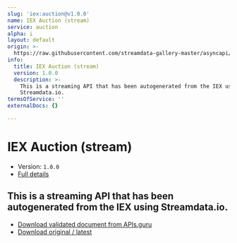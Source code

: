 ```yaml
---
slug: 'iex:auction@v1.0.0'
name: IEX Auction (stream)
service: auction
alpha: i
layout: default
origin: >-
  https://raw.githubusercontent.com/streamdata-gallery-master/asyncapi/master/_listings/iex/iex-auction-stream-async.md
info:
  title: IEX Auction (stream)
  version: 1.0.0
  description: >-
    This is a streaming API that has been autogenerated from the IEX using
    Streamdata.io.
termsOfService: ''
externalDocs: {}

---
```

# IEX Auction (stream)

* Version: `1.0.0`
* [Full details](../html/iex:auction@v1.0.0.html)



## This is a streaming API that has been autogenerated from the IEX using Streamdata.io.



* [Download validated document from APIs.guru](https://raw.githubusercontent.com/APIs-guru/asyncapi-directory/master/docs/APIs/iex%3Aauction%40v1.0.0.yaml)
* [Download original / latest](https://raw.githubusercontent.com/streamdata-gallery-master/asyncapi/master/_listings/iex/iex-auction-stream-async.md)

<script type="application/ld+json">
{
  "@context": "http://schema.org/",
  "@type": "WebAPI",
  "description": "This is a streaming API that has been autogenerated from the IEX using Streamdata.io.",
  "documentation": "",

  "name": "IEX Auction (stream)"
}
</script>
